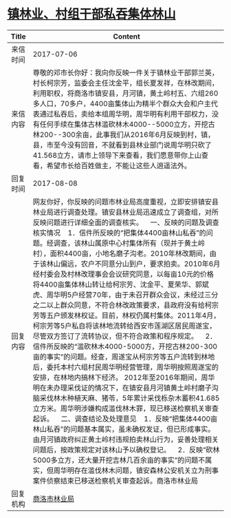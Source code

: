 # <a href="http://www.shangluo.gov.cn/zmhd/ldxxxx.jsp?urltype=leadermail.LeaderMailContentUrl&wbtreeid=1112&leadermailid=4231">镇林业、村组干部私吞集体林山</a>
| Title |                                                                                                                                                                                                                                                                                                                                                                                                           Content                                                                                                                                                                                                                                                                                                                                                                                                           |
|:-----:|-----------------------------------------------------------------------------------------------------------------------------------------------------------------------------------------------------------------------------------------------------------------------------------------------------------------------------------------------------------------------------------------------------------------------------------------------------------------------------------------------------------------------------------------------------------------------------------------------------------------------------------------------------------------------------------------------------------------------------------------------------------------------------------------------------------------------------|
| 来信时间  | 2017-07-06                                                                                                                                                                                                                                                                                                                                                                                                                                                                                                                                                                                                                                                                                                                                                                                                                  |
| 来信内容  | 尊敬的邓市长你好：我向你反映一件关于镇林业干部郭兰英，村长柯宗芳，监委会主任沈金平，组长夏发祥，在林改期间，利用职权，将商洛市镇安县，月河镇，黄土岭村五、六组260多人口，70多户，4400亩集体山为精半个群众大会和户主代表通过私吞后，卖给本组周华明，周华明有利用干部权力，没有任何手续在集体古林滥砍林木4000--5000立方，开挖古林200--300余亩，此事我们从2016年6月反映到村，镇，县，市至今没有回音，不就看到县林业部门说周华明只砍了41.568立方，请市上领导下来查看，我们愿意带你上山查看，希望市长给百姓做主，不能让这些人逍遥法外。                                                                                                                                                                                                                                                                                                                                                                                                                                                                                                                                        |
| 回复时间  | 2017-08-08                                                                                                                                                                                                                                                                                                                                                                                                                                                                                                                                                                                                                                                                                                                                                                                                                  |
| 回复内容  | 网友你好，你反映的问题市林业局高度重视，立即安排镇安县林业局进行调查处理。镇安县林业局迅速成立了调查组，对所反映问题进行详细全面的调查核实。    一、反映的问题及调查核实情况    1．信件所反映的“把集体4400亩林山私吞”的问题。经调查，该林山属原中心村集体所有（现并于黄土岭村），面积4400亩，小地名磨子沟老。2010年林改期间，由于该林山偏远，农户不同意分山到户，要求拍卖。2010年6月经村委会及村林改理事会会议研究同意，以每亩10元的价格将4400亩集体林山转让给柯宗芳、沈金平、夏荣华、郭斌虎、周华明5户经营70年，由于未召开群众会议，未经过三分之二以上群众同意，不符合林改政策要求，县政府没有给柯宗芳等五户颁发林权证。目前，林权仍属村集体。2011年4月，柯宗芳等5户私自将该林地流转给西安市莲湖区居民周遂宝，尽管双方签订了流转协议，但不符合政策和程序规定。    2．信件所反映的“滥砍林木4000-5000方，开挖古林200-300亩的事实”的问题。经查，周遂宝从柯宗芳等五户流转到林地后，委托本村六组村民周华明经营管理，周华明按照周遂宝的安排，在林地内搞林下经济。 2012年至2016年期间，周华明在未办理采伐证的情况下，在镇安县月河镇黄土岭村磨子沟脑采伐林木种植天麻、猪苓，5年累计采伐栎杂木蓄积41.685立方米。周华明涉嫌构成滥伐林木罪，现已移送检察机关审查起诉。    二、调查结论及处理意见    1．反映“把集体4400亩林山私吞”的问题基本属实，虽未确权发证，但已形成事实。由月河镇政府纠正黄土岭村违规拍卖林山行为，妥善处理相关问题后，按政策规定对该林山予以确权登记。    2．反映“砍林5000多立方，还大量开挖吉林几百余亩的事实”的问题不属实，但周华明存在滥伐林木问题，镇安森林公安机关立为刑事案件侦察结束已移送检察机关审查起诉。商洛市林业局 |
| 回复机构  | <a href="../../category/agencies/商洛市林业局.md">商洛市林业局</a>                                                                                                                                                                                                                                                                                                                                                                                                                                                                                                                                                                                                                                                                                                                                                                      |